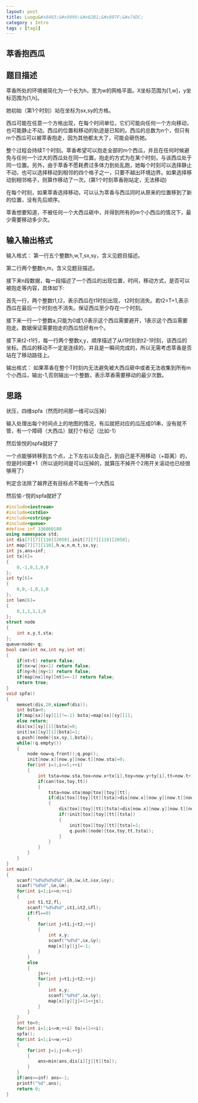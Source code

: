 ```yaml
---
layout: post
title: Luogu&#x8403;&#x9999;&#x62B1;&#x897F;&#x74DC;
category : Intro 
tags : [tag1]
---
```



<link rel="stylesheet" href="/highlight/styles/default.css">
<script src="/highlight/highlight.pack.js"></script>
<script>hljs.initHighlightingOnLoad();</script>




## &#x8403;&#x9999;&#x62B1;&#x897F;&#x74DC;



## &#x9898;&#x76EE;&#x63CF;&#x8FF0;

&#x8403;&#x9999;&#x6240;&#x5904;&#x7684;&#x73AF;&#x5883;&#x88AB;&#x7B80;&#x5316;&#x4E3A;&#x4E00;&#x4E2A;&#x957F;&#x4E3A;h&#xFF0C;&#x5BBD;&#x4E3A;w&#x7684;&#x7F51;&#x683C;&#x5E73;&#x9762;&#x3002;X&#x5750;&#x6807;&#x8303;&#x56F4;&#x4E3A;[1,w]&#xFF0C;y&#x5750;&#x6807;&#x8303;&#x56F4;&#x4E3A;[1,h]&#x3002;

&#x5979;&#x521D;&#x59CB;&#xFF08;&#x7B2C;1&#x4E2A;&#x65F6;&#x523B;&#xFF09;&#x7AD9;&#x5728;&#x5750;&#x6807;&#x4E3A;sx,sy&#x7684;&#x65B9;&#x683C;&#x3002;

&#x897F;&#x74DC;&#x53EF;&#x80FD;&#x5728;&#x4EFB;&#x610F;&#x4E00;&#x4E2A;&#x65B9;&#x683C;&#x51FA;&#x73B0;&#xFF0C;&#x5728;&#x6BCF;&#x4E2A;&#x65F6;&#x95F4;&#x5355;&#x4F4D;&#xFF0C;&#x5B83;&#x4EEC;&#x53EF;&#x80FD;&#x5411;&#x4EFB;&#x4F55;&#x4E00;&#x4E2A;&#x65B9;&#x5411;&#x79FB;&#x52A8;&#xFF0C;&#x4E5F;&#x53EF;&#x80FD;&#x9759;&#x6B62;&#x4E0D;&#x52A8;&#x3002;&#x897F;&#x74DC;&#x7684;&#x4F4D;&#x7F6E;&#x548C;&#x79FB;&#x52A8;&#x7684;&#x8F68;&#x8FF9;&#x662F;&#x5DF2;&#x77E5;&#x7684;&#x3002;&#x897F;&#x74DC;&#x7684;&#x603B;&#x6570;&#x4E3A;n&#x4E2A;&#xFF0C;&#x4F46;&#x53EA;&#x6709;m&#x4E2A;&#x897F;&#x74DC;&#x53EF;&#x4EE5;&#x88AB;&#x8403;&#x9999;&#x62B1;&#x8D70;&#xFF0C;&#x56E0;&#x4E3A;&#x5176;&#x4ED6;&#x90FD;&#x592A;&#x5927;&#x4E86;&#xFF0C;&#x53EF;&#x80FD;&#x4F1A;&#x7838;&#x4F24;&#x5979;&#x3002;

&#x6574;&#x4E2A;&#x8FC7;&#x7A0B;&#x4F1A;&#x6301;&#x7EED;T&#x4E2A;&#x65F6;&#x523B;&#x3002;&#x8403;&#x9999;&#x5E0C;&#x671B;&#x53EF;&#x4EE5;&#x62B1;&#x8D70;&#x5168;&#x90E8;&#x7684;m&#x4E2A;&#x897F;&#x74DC;&#xFF0C;&#x5E76;&#x4E14;&#x5728;&#x4EFB;&#x4F55;&#x65F6;&#x5019;&#x907F;&#x514D;&#x4E0E;&#x4EFB;&#x4F55;&#x4E00;&#x4E2A;&#x8FC7;&#x5927;&#x7684;&#x897F;&#x74DC;&#x5904;&#x5728;&#x540C;&#x4E00;&#x4F4D;&#x7F6E;&#x3002;&#x62B1;&#x8D70;&#x7684;&#x65B9;&#x5F0F;&#x4E3A;&#x5728;&#x67D0;&#x4E2A;&#x65F6;&#x523B;&#xFF0C;&#x4E0E;&#x8BE5;&#x897F;&#x74DC;&#x5904;&#x4E8E;&#x540C;&#x4E00;&#x4F4D;&#x7F6E;&#x3002;&#x53E6;&#x5916;&#xFF0C;&#x7531;&#x4E8E;&#x8403;&#x9999;&#x4E0D;&#x613F;&#x8017;&#x8D39;&#x8FC7;&#x591A;&#x4F53;&#x529B;&#x5230;&#x5904;&#x4E71;&#x8DD1;&#xFF0C;&#x5979;&#x6BCF;&#x4E2A;&#x65F6;&#x523B;&#x53EF;&#x4EE5;&#x9009;&#x62E9;&#x9759;&#x6B62;&#x4E0D;&#x52A8;&#xFF0C;&#x4E5F;&#x53EF;&#x4EE5;&#x9009;&#x62E9;&#x79FB;&#x52A8;&#x5230;&#x76F8;&#x90BB;&#x7684;&#x56DB;&#x4E2A;&#x683C;&#x5B50;&#x4E4B;&#x4E00;&#xFF0C;&#x53EA;&#x8981;&#x4E0D;&#x8D8A;&#x51FA;&#x73AF;&#x5883;&#x8FB9;&#x754C;&#x3002;&#x5982;&#x679C;&#x9009;&#x62E9;&#x79FB;&#x52A8;&#x5230;&#x76F8;&#x90BB;&#x683C;&#x5B50;&#xFF0C;&#x5219;&#x7B97;&#x4F5C;&#x79FB;&#x52A8;&#x4E86;&#x4E00;&#x6B21;&#x3002;(&#x7B2C;1&#x4E2A;&#x65F6;&#x523B;&#x8403;&#x9999;&#x521A;&#x7AD9;&#x5B9A;&#xFF0C;&#x65E0;&#x6CD5;&#x79FB;&#x52A8;)

&#x5728;&#x6BCF;&#x4E2A;&#x65F6;&#x523B;&#xFF0C;&#x5982;&#x679C;&#x8403;&#x9999;&#x9009;&#x62E9;&#x79FB;&#x52A8;&#xFF0C;&#x53EF;&#x4EE5;&#x8BA4;&#x4E3A;&#x8403;&#x9999;&#x4E0E;&#x897F;&#x74DC;&#x540C;&#x65F6;&#x4ECE;&#x539F;&#x6765;&#x7684;&#x4F4D;&#x7F6E;&#x79FB;&#x5230;&#x4E86;&#x65B0;&#x7684;&#x4F4D;&#x7F6E;&#xFF0C;&#x6CA1;&#x6709;&#x5148;&#x540E;&#x987A;&#x5E8F;&#x3002;

&#x8403;&#x9999;&#x60F3;&#x8981;&#x77E5;&#x9053;&#xFF0C;&#x4E0D;&#x88AB;&#x4EFB;&#x4F55;&#x4E00;&#x4E2A;&#x5927;&#x897F;&#x74DC;&#x7838;&#x4E2D;&#xFF0C;&#x5E76;&#x5F97;&#x5230;&#x6240;&#x6709;&#x7684;m&#x4E2A;&#x5C0F;&#x897F;&#x74DC;&#x7684;&#x60C5;&#x51B5;&#x4E0B;&#xFF0C;&#x6700;&#x5C11;&#x9700;&#x8981;&#x79FB;&#x52A8;&#x591A;&#x5C11;&#x6B21;&#x3002;

## &#x8F93;&#x5165;&#x8F93;&#x51FA;&#x683C;&#x5F0F;

&#x8F93;&#x5165;&#x683C;&#x5F0F;&#xFF1A;
&#x7B2C;&#x4E00;&#x884C;&#x4E94;&#x4E2A;&#x6574;&#x6570;h,w,T,sx,sy&#xFF0C;&#x542B;&#x4E49;&#x89C1;&#x9898;&#x76EE;&#x63CF;&#x8FF0;&#x3002;

&#x7B2C;&#x4E8C;&#x884C;&#x4E24;&#x4E2A;&#x6574;&#x6570;n,m&#xFF0C;&#x542B;&#x4E49;&#x89C1;&#x9898;&#x76EE;&#x63CF;&#x8FF0;&#x3002;

&#x63A5;&#x4E0B;&#x6765;n&#x6BB5;&#x6570;&#x636E;&#xFF0C;&#x6BCF;&#x4E00;&#x6BB5;&#x63CF;&#x8FF0;&#x4E86;&#x4E00;&#x4E2A;&#x897F;&#x74DC;&#x7684;&#x51FA;&#x73B0;&#x4F4D;&#x7F6E;&#xFF0C;&#x65F6;&#x95F4;&#xFF0C;&#x79FB;&#x52A8;&#x65B9;&#x5F0F;&#xFF0C;&#x662F;&#x5426;&#x53EF;&#x4EE5;&#x88AB;&#x62B1;&#x8D70;&#x7B49;&#x5185;&#x5BB9;&#xFF0C;&#x5177;&#x4F53;&#x5982;&#x4E0B;:

&#x9996;&#x5148;&#x4E00;&#x884C;&#xFF0C;&#x4E24;&#x4E2A;&#x6574;&#x6570;t1,t2&#xFF0C;&#x8868;&#x793A;&#x897F;&#x74DC;&#x5728;t1&#x65F6;&#x523B;&#x51FA;&#x73B0;&#xFF0C; t2&#x65F6;&#x523B;&#x6D88;&#x5931;&#x3002;&#x82E5;t2=T+1,&#x8868;&#x793A;&#x897F;&#x74DC;&#x5728;&#x6700;&#x540E;&#x4E00;&#x4E2A;&#x65F6;&#x523B;&#x4E5F;&#x4E0D;&#x6D88;&#x5931;&#x3002;&#x4FDD;&#x8BC1;&#x897F;&#x74DC;&#x81F3;&#x5C11;&#x5B58;&#x5728;&#x4E00;&#x4E2A;&#x65F6;&#x523B;&#x3002;

&#x63A5;&#x4E0B;&#x6765;&#x4E00;&#x884C;&#x4E00;&#x4E2A;&#x6574;&#x6570;a,&#x53EA;&#x80FD;&#x4E3A;0&#x6216;1,0&#x8868;&#x793A;&#x8FD9;&#x4E2A;&#x897F;&#x74DC;&#x9700;&#x8981;&#x907F;&#x5F00;&#xFF0C;1&#x8868;&#x793A;&#x8FD9;&#x4E2A;&#x897F;&#x74DC;&#x9700;&#x8981;&#x62B1;&#x8D70;&#x3002;&#x6570;&#x636E;&#x4FDD;&#x8BC1;&#x9700;&#x8981;&#x62B1;&#x8D70;&#x7684;&#x897F;&#x74DC;&#x6070;&#x597D;&#x6709;m&#x4E2A;&#x3002;

&#x63A5;&#x4E0B;&#x6765;t2-t1&#x884C;&#xFF0C;&#x6BCF;&#x4E00;&#x884C;&#x4E24;&#x4E2A;&#x6574;&#x6570;x,y&#xFF0C;&#x987A;&#x5E8F;&#x63CF;&#x8FF0;&#x4E86;&#x4ECE;t1&#x65F6;&#x523B;&#x5230;t2-1&#x65F6;&#x523B;&#xFF0C;&#x8BE5;&#x897F;&#x74DC;&#x7684;&#x5750;&#x6807;&#x3002;&#x897F;&#x74DC;&#x7684;&#x79FB;&#x52A8;&#x4E0D;&#x4E00;&#x5B9A;&#x662F;&#x8FDE;&#x7EED;&#x7684;&#xFF0C;&#x5E76;&#x4E14;&#x662F;&#x4E00;&#x77AC;&#x95F4;&#x5B8C;&#x6210;&#x7684;&#xFF0C;&#x6240;&#x4EE5;&#x65E0;&#x9700;&#x8003;&#x8651;&#x8403;&#x9999;&#x662F;&#x5426;&#x7AD9;&#x5728;&#x4E86;&#x79FB;&#x52A8;&#x8DEF;&#x5F84;&#x4E0A;&#x3002;

&#x8F93;&#x51FA;&#x683C;&#x5F0F;&#xFF1A;
&#x5982;&#x679C;&#x8403;&#x9999;&#x5728;&#x6574;&#x4E2A;T&#x65F6;&#x523B;&#x5185;&#x65E0;&#x6CD5;&#x907F;&#x514D;&#x88AB;&#x5927;&#x897F;&#x74DC;&#x7838;&#x4E2D;&#x6216;&#x8005;&#x65E0;&#x6CD5;&#x6536;&#x96C6;&#x5230;&#x6240;&#x6709;m&#x4E2A;&#x5C0F;&#x897F;&#x74DC;&#xFF0C;&#x8F93;&#x51FA;-1,&#x5426;&#x5219;&#x8F93;&#x51FA;&#x4E00;&#x4E2A;&#x6574;&#x6570;&#xFF0C;&#x8868;&#x793A;&#x8403;&#x9999;&#x9700;&#x8981;&#x79FB;&#x52A8;&#x7684;&#x6700;&#x5C11;&#x6B21;&#x6570;&#x3002;

## &#x601D;&#x8DEF;

&#x72B6;&#x538B;&#xFF0C;&#x56DB;&#x7EF4;spfa&#xFF08;&#x7136;&#x800C;&#x65F6;&#x95F4;&#x90A3;&#x4E00;&#x7EF4;&#x53EF;&#x4EE5;&#x538B;&#x6389;&#xFF09;

&#x8F93;&#x5165;&#x5904;&#x7406;&#x51FA;&#x6BCF;&#x4E2A;&#x65F6;&#x95F4;&#x70B9;&#x4E0A;&#x7684;&#x5730;&#x56FE;&#x7684;&#x60C5;&#x51B5;&#xFF0C;&#x6709;&#x74DC;&#x5C31;&#x628A;&#x5BF9;&#x5E94;&#x7684;&#x74DC;&#x538B;&#x6210;01&#x4E32;&#xFF0C;&#x6CA1;&#x6709;&#x5C31;&#x4E0D;&#x7BA1;&#xFF0C;&#x6709;&#x4E00;&#x4E2A;&#x969C;&#x788D;&#xFF08;&#x5927;&#x897F;&#x74DC;&#xFF09;&#x5C31;&#x6253;&#x4E2A;&#x6807;&#x8BB0;&#xFF08;&#x6BD4;&#x5982;-1&#xFF09;

&#x7136;&#x540E;&#x6109;&#x60A6;&#x7684;spfa&#x5C31;&#x597D;&#x4E86;

&#x4E00;&#x4E2A;&#x70B9;&#x80FD;&#x591F;&#x8F6C;&#x79FB;&#x5230;&#x4E94;&#x4E2A;&#x70B9;&#xFF0C;&#x4E0A;&#x4E0B;&#x5DE6;&#x53F3;&#x4EE5;&#x53CA;&#x81EA;&#x5DF1;&#xFF0C;&#x5230;&#x81EA;&#x5DF1;&#x662F;&#x4E0D;&#x7528;&#x79FB;&#x52A8;&#xFF08;+&#x8DDD;&#x79BB;&#xFF09;&#x7684;&#xFF0C;&#x4F46;&#x662F;&#x65F6;&#x95F4;&#x8981;+1&#xFF08;&#x6240;&#x4EE5;&#x8BF4;&#x65F6;&#x95F4;&#x662F;&#x53EF;&#x4EE5;&#x538B;&#x6389;&#x7684;&#xFF0C;&#x5C31;&#x7B97;&#x538B;&#x4E0D;&#x6389;&#x5F00;&#x4E2A;2&#x7528;&#x5F00;&#x5173;&#x6EDA;&#x52A8;&#x4E5F;&#x5DF2;&#x7ECF;&#x5F88;&#x591F;&#x7528;&#x4E86;&#xFF09;

&#x5224;&#x5B9A;&#x5408;&#x6CD5;&#x9664;&#x4E86;&#x8D8A;&#x754C;&#x8FD8;&#x6709;&#x76EE;&#x6807;&#x70B9;&#x4E0D;&#x80FD;&#x6709;&#x4E00;&#x4E2A;&#x5927;&#x897F;&#x74DC;

&#x7136;&#x540E;&#x6109;&#x2642;&#x60A6;&#x7684;spfa&#x5C31;&#x597D;&#x4E86;


```cpp 
#include<iostream>
#include<cstdio>
#include<cstring>
#include<queue>
#define inf 336860180
using namespace std;
int dis[7][7][110][2050],init[7][7][110][2050];
int map[7][7][110],h,w,n,m,t,sx,sy;
int js,ans=inf;
int tx[6]=
{
	0,-1,0,1,0,0
};
int ty[6]=
{
	0,0,-1,0,1,0
};
int len[6]=
{
	0,1,1,1,1,0
};
struct node
{
	int x,y,t,sta;
};
queue<node> q;
bool can(int nx,int ny,int nt)
{
	if(nt>t) return false;
	if(nx>w||nx<1) return false;
	if(ny>h||ny<1) return false;
	if(map[nx][ny][nt]==-1) return false;
	return true;
}
void spfa()
{
	memset(dis,20,sizeof(dis));
	int bsta=0;
	if(map[sx][sy][1]!=-1) bsta|=map[sx][sy][1];
	else return;
	dis[sx][sy][1][bsta]=0;
	init[sx][sy][1][bsta]=1;
	q.push((node){sx,sy,1,bsta});
	while(!q.empty())
	{
		node now=q.front();q.pop();
		init[now.x][now.y][now.t][now.sta]=0;
		for(int i=1;i<=5;++i)
		{
			int tsta=now.sta,tox=now.x+tx[i],toy=now.y+ty[i],tt=now.t+1;
			if(can(tox,toy,tt))
			{
				tsta=now.sta|map[tox][toy][tt];
				if(dis[tox][toy][tt][tsta]>dis[now.x][now.y][now.t][now.sta]+len[i])
				{
					dis[tox][toy][tt][tsta]=dis[now.x][now.y][now.t][now.sta]+len[i];
					if(!init[tox][toy][tt][tsta])
					{
						init[tox][toy][tt][tsta]=1;
						q.push((node){tox,toy,tt,tsta});
					}
				}
			}
		}
	}
}
int main()
{
	scanf("%d%d%d%d%d",&h,&w,&t,&sx,&sy);
	scanf("%d%d",&n,&m);
	for(int i=1;i<=n;++i)
	{
		int t1,t2,fl;
		scanf("%d%d%d",&t1,&t2,&fl);
		if(fl==0) 
		{
			for(int j=t1;j<t2;++j)
			{
				int x,y;
				scanf("%d%d",&x,&y);
				map[x][y][j]=-1;
			}
		}
		else
		{
			js++;
			for(int j=t1;j<t2;++j)
			{
				int x,y;
				scanf("%d%d",&x,&y);
				map[x][y][j]=(1<<js);
			}
		}
	}
	int to=0;
	for(int i=1;i<=m;++i) to|=(1<<i);
	spfa();
	for(int i=1;i<=w;++i)
	{
		for(int j=1;j<=h;++j)
		{
		    ans=min(ans,dis[i][j][t][to]);
		}
	}
	if(ans>=inf) ans=-1;
	printf("%d",ans);
	return 0;
}
``` 
